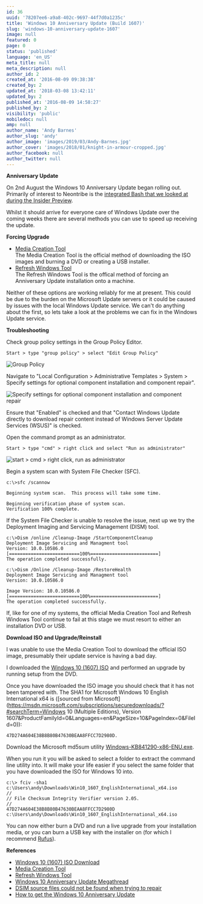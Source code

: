 ```yaml
---
id: 36
uuid: '78207ee6-a9a8-402c-9697-44f7d0a1235c'
title: 'Windows 10 Anniversary Update (Build 1607)'
slug: 'windows-10-anniversary-update-1607'
image: null
featured: 0
page: 0
status: 'published'
language: 'en_US'
meta_title: null
meta_description: null
author_id: 2
created_at: '2016-08-09 09:38:38'
created_by: 2
updated_at: '2018-03-08 13:42:11'
updated_by: 2
published_at: '2016-08-09 14:58:27'
published_by: 2
visibility: 'public'
mobiledoc: null
amp: null
author_name: 'Andy Barnes'
author_slug: 'andy'
author_image: 'images/2019/03/Andy-Barnes.jpg'
author_cover: 'images/2018/01/knight-in-armour-cropped.jpg'
author_facebook: null
author_twitter: null
---
```


**Anniversary Update**

On 2nd August the Windows 10 Anniversary Update began rolling out. Primarily of interest to Neontribe is the [integrated Bash that we looked at during the Insider Preview](https://www.neontribe.co.uk/howto-bash-windows-10/).

Whilst it should arrive for everyone care of Windows Update over the coming weeks there are several methods you can use to speed up receiving the update.

**Forcing Upgrade**

- [Media Creation Tool](https://www.microsoft.com/en-gb/software-download/windows10)  
  The Media Creation Tool is the official method of downloading the ISO images and burning a DVD or creating a USB installer.
- [Refresh Windows Tool](https://www.microsoft.com/en-us/software-download/windows10startfresh)  
  The Refresh Windows Tool is the offical method of forcing an Anniversary Update installation onto a machine.

Neither of these options are working reliably for me at present. This could be due to the burden on the Microsoft Update servers or it could be caused by issues with the local Windows Update service. We can't do anything about the first, so lets take a look at the problems we can fix in the Windows Update service.

**Troubleshooting**

Check group policy settings in the Group Policy Editor.

```
Start > type "group policy" > select "Edit Group Policy"
```

![Group Policy](images/2016/08/group-policy-editor1.png)

Navigate to "Local Configuration > Administrative Templates > System > Specify settings for optional component installation and component repair".

![Specify settings for optional component installation and component repair](images/2016/08/group-policy-editor-.png)

Ensure that "Enabled" is checked and that "Contact Windows Update directly to download repair content instead of Windows Server Update Services (WSUS)" is checked.

Open the command prompt as an administrator.

```
Start > type "cmd" > right click and select "Run as administrator"
```

![start > cmd > right click, run as administrator](images/2016/08/cmd-run-as-admin.png)

Begin a system scan with System File Checker (SFC).

```
c:\>sfc /scannow

Beginning system scan.  This process will take some time.

Beginning verification phase of system scan.
Verification 100% complete.
```

If the System File Checker is unable to resolve the issue, next up we try the Deployment Imaging and Servicing Management (DISM) tool.

```
c:\>Dism /online /Cleanup-Image /StartComponentCleanup
Deployment Image Servicing and Managment tool
Version: 10.0.10586.0
[==========================100%=========================]
The operation completed successfully.
```

```
c:\>Dism /Online /Cleanup-Image /RestoreHealth
Deployment Image Servicing and Managment tool
Version: 10.0.10586.0

Image Version: 10.0.10586.0
[==========================100%=========================]
The operation completed successfully.
```

If, like for one of my systems, the official Media Creation Tool and Refresh Windows Tool continue to fail at this stage we must resort to either an installation DVD or USB.

**Download ISO and Upgrade/Reinstall**

I was unable to use the Media Creation Tool to download the official ISO image, presumably their update service is having a bad day.

I downloaded the [Windows 10 (1607) ISO](http://windowsiso.net/windows-10-iso/windows-10-anniversary-update-1607-download-build-14393-0/windows-10-anniversary-update-1607-iso-download-standard/) and performed an upgrade by running setup from the DVD.

Once you have downloaded the ISO image you should check that it has not been tampered with. The SHA1 for Microsoft Windows 10 English International x64 is ([sourced from Microsoft](https://msdn.microsoft.com/subscriptions/securedownloads/?#searchTerm=Windows 10 (Multiple Editions), Version 1607&ProductFamilyId=0&Languages=en&PageSize=10&PageIndex=0&FileId=0)):

```
47D274A604E38B8B80B47630BEAA8FFCC7D2980D.
```

Download the Microsoft md5sum utility [Windows-KB841290-x86-ENU.exe](https://www.microsoft.com/en-gb/download/details.aspx?id=11533).

When you run it you will be asked to select a folder to extract the command line utility into. It will make your life easier if you select the same folder that you have downloaded the ISO for Windows 10 into.

```
c:\> fciv -sha1 c:\Users\andy\Downloads\Win10_1607_EnglishInternational_x64.iso
//
// File Checksum Integrity Verifier version 2.05.
//
47D274A604E38B8B80B47630BEAA8FFCC7D2980D c:\Users\andy\Downloads\Win10_1607_EnglishInternational_x64.iso
```

You can now either burn a DVD and run a live upgrade from your installation media, or you can burn a USB key with the installer on (for which I recommend [Rufus](https://rufus.akeo.ie/)).

**References**

- [Windows 10 (1607) ISO Download](http://windowsiso.net/windows-10-iso/windows-10-anniversary-update-1607-download-build-14393-0/windows-10-anniversary-update-1607-iso-download-standard/)
- [Media Creation Tool](https://l.facebook.com/l.php?u=https%3A%2F%2Fwww.microsoft.com%2Fen-gb%2Fsoftware-download%2Fwindows10&h=PAQFZGHEV)
- [Refresh Windows Tool](https://l.facebook.com/l.php?u=https%3A%2F%2Fwww.microsoft.com%2Fen-us%2Fsoftware-download%2Fwindows10startfresh&h=0AQEuhubD)
- [Windows 10 Anniversary Update Megathread](https://www.reddit.com/r/Windows10/comments/4vrr27/windows_10_anniversary_update_megathread/)
- [DSIM source files could not be found when trying to repair](http://www.eightforums.com/performance-maintenance/58764-dism-source-files-could-not-befound-when-trying-restore.html)
- [How to get the Windows 10 Anniversary Update](https://blogs.windows.com/windowsexperience/2016/08/02/how-to-get-the-windows-10-anniversary-update/)
